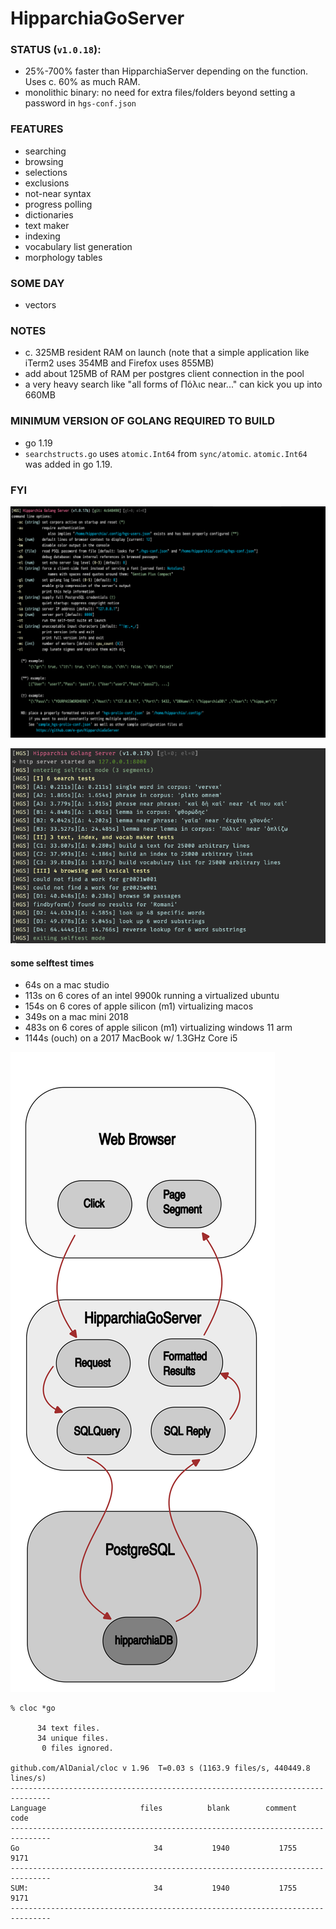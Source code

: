 # HipparchiaGoServer

### STATUS (`v1.0.18`):

* 25%-700% faster than HipparchiaServer depending on the function. Uses c. 60% as much RAM.
* monolithic binary: no need for extra files/folders beyond setting a password in `hgs-conf.json`

### FEATURES

* searching
* browsing 
* selections 
* exclusions 
* not-near syntax
* progress polling 
* dictionaries
* text maker
* indexing
* vocabulary list generation
* morphology tables

### SOME DAY

* vectors

### NOTES

* c. 325MB resident RAM on launch (note that a simple application like iTerm2 uses 354MB and Firefox uses 855MB)
* add about 125MB of RAM per postgres client connection in the pool
* a very heavy search like "all forms of Πόλιϲ near..." can kick you up into 660MB

### MINIMUM VERSION OF GOLANG REQUIRED TO BUILD
* go 1.19
* `searchstructs.go` uses `atomic.Int64` from `sync/atomic`. `atomic.Int64` was added in go 1.19.

### FYI

![options](gitimg/hgscli.png)

![selftest](gitimg/selftest.png)
#### some selftest times
* 64s on a mac studio
* 113s on 6 cores of an intel 9900k running a virtualized ubuntu
* 154s on 6 cores of apple silicon (m1) virtualizing macos
* 349s on a mac mini 2018
* 483s on 6 cores of apple silicon (m1) virtualizing windows 11 arm
* 1144s (ouch) on a 2017 MacBook w/ 1.3GHz Core i5

![workflow](gitimg/hipparchia_workflow.svg)


```
% cloc *go

      34 text files.
      34 unique files.                              
       0 files ignored.

github.com/AlDanial/cloc v 1.96  T=0.03 s (1163.9 files/s, 440449.8 lines/s)
-------------------------------------------------------------------------------
Language                     files          blank        comment           code
-------------------------------------------------------------------------------
Go                              34           1940           1755           9171
-------------------------------------------------------------------------------
SUM:                            34           1940           1755           9171
-------------------------------------------------------------------------------

```